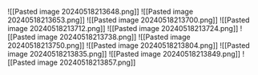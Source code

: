 ![[Pasted image 20240518213648.png]]
![[Pasted image 20240518213653.png]]
![[Pasted image 20240518213700.png]]
![[Pasted image 20240518213712.png]]
![[Pasted image 20240518213724.png]]
![[Pasted image 20240518213738.png]]
![[Pasted image 20240518213750.png]]
![[Pasted image 20240518213804.png]]
![[Pasted image 20240518213835.png]]
![[Pasted image 20240518213849.png]]
![[Pasted image 20240518213857.png]]
